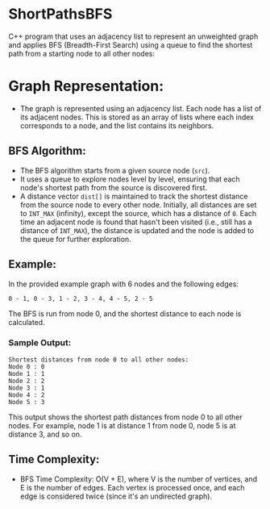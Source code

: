 # ShortPathsBFS
C++ program that uses an adjacency list to represent an unweighted graph and applies BFS (Breadth-First Search) using a queue to find the shortest path from a starting node to all other nodes:

# Graph Representation:
  - The graph is represented using an adjacency list. Each node has a list of its adjacent nodes. This is stored as an array of lists where each index corresponds to a node, and the list contains its neighbors.

## BFS Algorithm:
  - The BFS algorithm starts from a given source node (`src`).
  - It uses a queue to explore nodes level by level, ensuring that each node's shortest path from the source is discovered first.
  - A distance vector `dist[]` is maintained to track the shortest distance from the source node to every other node. Initially, all distances are set to `INT_MAX` (infinity), except the source, which has a distance of `0`.
    Each time an adjacent node is found that hasn't been visited (i.e., still has a distance of `INT_MAX`), the distance is updated and the node is added to the queue for further exploration.

## Example:
In the provided example graph with 6 nodes and the following edges:
```
0 - 1, 0 - 3, 1 - 2, 3 - 4, 4 - 5, 2 - 5
```
The BFS is run from node 0, and the shortest distance to each node is calculated.
### Sample Output:
```
Shortest distances from node 0 to all other nodes:
Node 0 : 0
Node 1 : 1
Node 2 : 2
Node 3 : 1
Node 4 : 2
Node 5 : 3
```
This output shows the shortest path distances from node 0 to all other nodes. For example, node 1 is at distance 1 from node 0, node 5 is at distance 3, and so on.

## Time Complexity:
  - BFS Time Complexity: O(V + E), where V is the number of vertices, and E is the number of edges. Each vertex is processed once, and each edge is considered twice (since it's an undirected graph).
